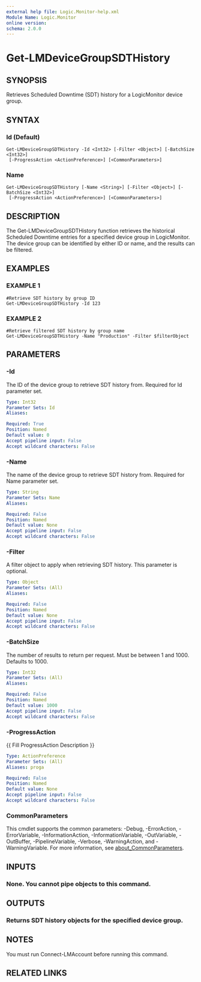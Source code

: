 ```yaml
---
external help file: Logic.Monitor-help.xml
Module Name: Logic.Monitor
online version:
schema: 2.0.0
---
```


# Get-LMDeviceGroupSDTHistory

## SYNOPSIS
Retrieves Scheduled Downtime (SDT) history for a LogicMonitor device group.

## SYNTAX

### Id (Default)
```
Get-LMDeviceGroupSDTHistory -Id <Int32> [-Filter <Object>] [-BatchSize <Int32>]
 [-ProgressAction <ActionPreference>] [<CommonParameters>]
```

### Name
```
Get-LMDeviceGroupSDTHistory [-Name <String>] [-Filter <Object>] [-BatchSize <Int32>]
 [-ProgressAction <ActionPreference>] [<CommonParameters>]
```

## DESCRIPTION
The Get-LMDeviceGroupSDTHistory function retrieves the historical Scheduled Downtime entries for a specified device group in LogicMonitor.
The device group can be identified by either ID or name, and the results can be filtered.

## EXAMPLES

### EXAMPLE 1
```
#Retrieve SDT history by group ID
Get-LMDeviceGroupSDTHistory -Id 123
```

### EXAMPLE 2
```
#Retrieve filtered SDT history by group name
Get-LMDeviceGroupSDTHistory -Name "Production" -Filter $filterObject
```

## PARAMETERS

### -Id
The ID of the device group to retrieve SDT history from.
Required for Id parameter set.

```yaml
Type: Int32
Parameter Sets: Id
Aliases:

Required: True
Position: Named
Default value: 0
Accept pipeline input: False
Accept wildcard characters: False
```

### -Name
The name of the device group to retrieve SDT history from.
Required for Name parameter set.

```yaml
Type: String
Parameter Sets: Name
Aliases:

Required: False
Position: Named
Default value: None
Accept pipeline input: False
Accept wildcard characters: False
```

### -Filter
A filter object to apply when retrieving SDT history.
This parameter is optional.

```yaml
Type: Object
Parameter Sets: (All)
Aliases:

Required: False
Position: Named
Default value: None
Accept pipeline input: False
Accept wildcard characters: False
```

### -BatchSize
The number of results to return per request.
Must be between 1 and 1000.
Defaults to 1000.

```yaml
Type: Int32
Parameter Sets: (All)
Aliases:

Required: False
Position: Named
Default value: 1000
Accept pipeline input: False
Accept wildcard characters: False
```

### -ProgressAction
{{ Fill ProgressAction Description }}

```yaml
Type: ActionPreference
Parameter Sets: (All)
Aliases: proga

Required: False
Position: Named
Default value: None
Accept pipeline input: False
Accept wildcard characters: False
```

### CommonParameters
This cmdlet supports the common parameters: -Debug, -ErrorAction, -ErrorVariable, -InformationAction, -InformationVariable, -OutVariable, -OutBuffer, -PipelineVariable, -Verbose, -WarningAction, and -WarningVariable. For more information, see [about_CommonParameters](http://go.microsoft.com/fwlink/?LinkID=113216).

## INPUTS

### None. You cannot pipe objects to this command.
## OUTPUTS

### Returns SDT history objects for the specified device group.
## NOTES
You must run Connect-LMAccount before running this command.

## RELATED LINKS
